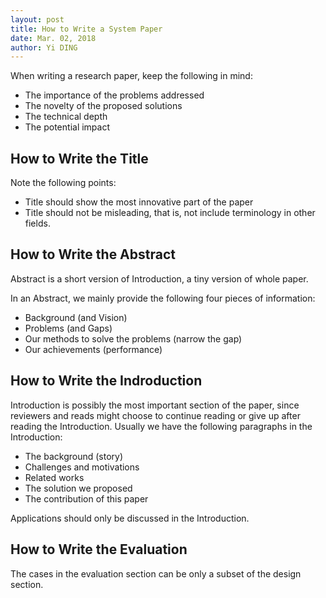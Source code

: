 ```yaml
---
layout: post
title: How to Write a System Paper
date: Mar. 02, 2018
author: Yi DING
---
```




When writing a research paper, keep the following in mind:

- The importance of the problems addressed
- The novelty of the proposed solutions
- The technical depth
- The potential impact

## How to Write the Title

Note the following points:

* Title should show the most innovative part of the paper
* Title should not be misleading, that is, not include terminology in other fields.


## How to Write the Abstract

Abstract is a short version of Introduction, a tiny version of whole paper.

In an Abstract, we mainly provide the following four pieces of information:

* Background (and Vision)
* Problems (and Gaps)
* Our methods to solve the problems (narrow the gap)
* Our achievements (performance)

## How to Write the Indroduction

Introduction is possibly the most important section of the paper, since reviewers and reads might choose to continue reading or give up after reading the Introduction. Usually we have the following paragraphs in the Introduction:

* The background (story)
* Challenges and motivations
* Related works
* The solution we proposed
* The contribution of this paper

Applications should only be discussed in the Introduction.

## How to Write the Evaluation

The cases in the evaluation section can be only a subset of the design section.